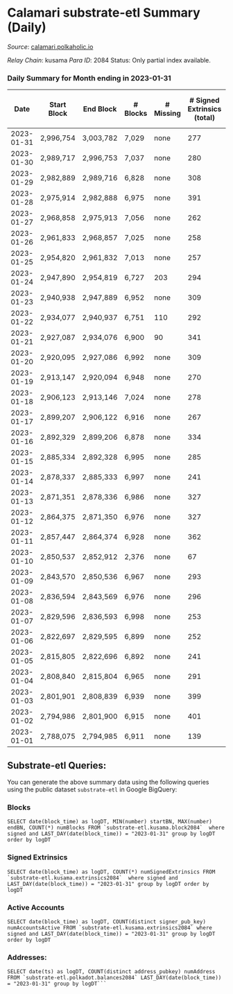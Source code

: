 # Calamari substrate-etl Summary (Daily)

_Source_: [calamari.polkaholic.io](https://calamari.polkaholic.io)

*Relay Chain*: kusama
*Para ID*: 2084
Status: Only partial index available.


### Daily Summary for Month ending in 2023-01-31


| Date | Start Block | End Block | # Blocks | # Missing | # Signed Extrinsics (total) | # Active Accounts | # Addresses with Balances | # Events | # Transfers | # XCM Transfers In | # XCM Transfers Out |
| ---- | ----------- | --------- | -------- | --------- | --------------------------- | ----------------- | ------------------------- | -------- | ----------- | ------------------ | ------------------- |
| 2023-01-31 | 2,996,754 | 3,003,782 | 7,029 | none | 277 | 188 | 35,178 | 50,162 | 61 ($16,000.46) | 3 ($167.15) |   |
| 2023-01-30 | 2,989,717 | 2,996,753 | 7,037 | none | 280 | 175 | 35,169 | 50,240 | 74 ($29,258.05) | 7 ($233.34) |   |
| 2023-01-29 | 2,982,889 | 2,989,716 | 6,828 | none | 308 | 198 | 35,153 | 48,669 | 67 ($36,562.36) | 6 ($159.05) | 9 ($378.79) |
| 2023-01-28 | 2,975,914 | 2,982,888 | 6,975 | none | 391 | 244 | 35,143 | 50,700 | 134 ($44,971.79) | 5 ($259.28) | 3 ($65.92) |
| 2023-01-27 | 2,968,858 | 2,975,913 | 7,056 | none | 262 | 186 | 35,138 | 49,926 | 43 ($3,627.21) |   | 5 ($0.15) |
| 2023-01-26 | 2,961,833 | 2,968,857 | 7,025 | none | 258 | 177 | 35,133 | 43,114 | 62 ($17,851.80) | 1 ($68.09) | 8 ($120.44) |
| 2023-01-25 | 2,954,820 | 2,961,832 | 7,013 | none | 257 | 170 | 35,121 | 49,637 | 50 ($8,367.61) | 2 ($385.07) | 1 ($0.15) |
| 2023-01-24 | 2,947,890 | 2,954,819 | 6,727 | 203 | 294 | 202 | 35,114 | 49,106 | 78 ($23,901.89) | 2 ($34.95) | 3 ($282.08) |
| 2023-01-23 | 2,940,938 | 2,947,889 | 6,952 | none | 309 | 191 | 35,102 | 49,848 | 65 ($41,017.51) |   | 2 ($49.12) |
| 2023-01-22 | 2,934,077 | 2,940,937 | 6,751 | 110 | 292 | 196 | 35,091 | 48,789 | 66 ($7,225.33) | 1 ($0.66) | 5 ($185.38) |
| 2023-01-21 | 2,927,087 | 2,934,076 | 6,900 | 90 | 341 | 208 | 35,082 | 50,074 | 81 ($37,374.22) | 2 ($119.92) | 5 ($350.41) |
| 2023-01-20 | 2,920,095 | 2,927,086 | 6,992 | none | 309 | 205 | 35,078 | 50,182 | 111 ($20,101.35) | 1 ($20.53) | 3 ($207.56) |
| 2023-01-19 | 2,913,147 | 2,920,094 | 6,948 | none | 270 | 182 | 35,053 | 49,728 | 50 ($12,769.79) | 3 ($59.44) |   |
| 2023-01-18 | 2,906,123 | 2,913,146 | 7,024 | none | 278 | 188 | 35,046 | 43,249 | 57 ($6,386.45) | 4 ($359.30) | 4 ($265.96) |
| 2023-01-17 | 2,899,207 | 2,906,122 | 6,916 | none | 267 | 191 | 35,036 | 48,806 | 75 ($9,385.27) |   | 5 ($120.64) |
| 2023-01-16 | 2,892,329 | 2,899,206 | 6,878 | none | 334 | 201 | 35,019 | 49,827 | 88 ($14,974.06) | 1 ($43.00) |   |
| 2023-01-15 | 2,885,334 | 2,892,328 | 6,995 | none | 285 | 192 | 35,002 | 49,767 | 75 ($15,239.58) | 1 ($669.15) | 1 ($131.38) |
| 2023-01-14 | 2,878,337 | 2,885,333 | 6,997 | none | 241 | 172 | 34,988 | 49,391 | 57 ($21,354.90) | 4 ($329.87) |   |
| 2023-01-13 | 2,871,351 | 2,878,336 | 6,986 | none | 327 | 207 | 34,977 | 49,960 | 123 ($52,748.91) | 2 ($36.39) | 4 ($1,062.89) |
| 2023-01-12 | 2,864,375 | 2,871,350 | 6,976 | none | 327 | 221 | 34,959 | 49,855 | 101 ($25,891.12) | 5 ($114.45) | 1 ($21.67) |
| 2023-01-11 | 2,857,447 | 2,864,374 | 6,928 | none | 362 | 204 | 34,944 | 43,246 | 128 ($33,293.68) | 4 ($88.99) |   |
| 2023-01-10 | 2,850,537 | 2,852,912 | 2,376 | none | 67 | 46 | 34,909 | 14,170 | 23 ($11,974.67) |   | 3 ($223.16) |
| 2023-01-09 | 2,843,570 | 2,850,536 | 6,967 | none | 293 | 192 | 34,892 | 49,041 | 73 ($7,446.70) | 4 ($0.10) | 4 ($0.27) |
| 2023-01-08 | 2,836,594 | 2,843,569 | 6,976 | none | 296 | 183 | 34,877 | 48,810 | 75 ($8,458.79) |   |   |
| 2023-01-07 | 2,829,596 | 2,836,593 | 6,998 | none | 253 | 162 | 34,856 | 48,273 | 63 ($5,444.65) |   |   |
| 2023-01-06 | 2,822,697 | 2,829,595 | 6,899 | none | 252 | 149 | 34,846 | 47,297 | 72 ($239,571) | 1 ($61.27) |   |
| 2023-01-05 | 2,815,805 | 2,822,696 | 6,892 | none | 241 | 138 | 34,822 | 47,599 | 37 ($346,905) | 1 ($24.43) |   |
| 2023-01-04 | 2,808,840 | 2,815,804 | 6,965 | none | 291 | 163 | 34,817 | 41,850 | 116 ($206,279) |   | 2 ($157.35) |
| 2023-01-03 | 2,801,901 | 2,808,839 | 6,939 | none | 399 | 143 | 34,789 | 48,982 | 247 ($670,679) | 2 ($1,128.92) | 2 ($1,073.43) |
| 2023-01-02 | 2,794,986 | 2,801,900 | 6,915 | none | 401 | 231 | 34,773 | 49,204 | 253 ($208,062) | 1 ($13.03) | 1 ($186.15) |
| 2023-01-01 | 2,788,075 | 2,794,985 | 6,911 | none | 139 | 111 | 34,663 | 47,848 | 29 ($7,889.02) |   |   |

## Substrate-etl Queries:
You can generate the above summary data using the following queries using the public dataset `substrate-etl` in Google BigQuery:


### Blocks
```
SELECT date(block_time) as logDT, MIN(number) startBN, MAX(number) endBN, COUNT(*) numBlocks FROM `substrate-etl.kusama.block2084`  where signed and LAST_DAY(date(block_time)) = "2023-01-31" group by logDT order by logDT
```


### Signed Extrinsics
```
SELECT date(block_time) as logDT, COUNT(*) numSignedExtrinsics FROM `substrate-etl.kusama.extrinsics2084`  where signed and LAST_DAY(date(block_time)) = "2023-01-31" group by logDT order by logDT
```


### Active Accounts
```
SELECT date(block_time) as logDT, COUNT(distinct signer_pub_key) numAccountsActive FROM `substrate-etl.kusama.extrinsics2084` where signed and LAST_DAY(date(block_time)) = "2023-01-31" group by logDT order by logDT
```


### Addresses:
```
SELECT date(ts) as logDT, COUNT(distinct address_pubkey) numAddress FROM `substrate-etl.polkadot.balances2084` LAST_DAY(date(block_time)) = "2023-01-31" group by logDT```

